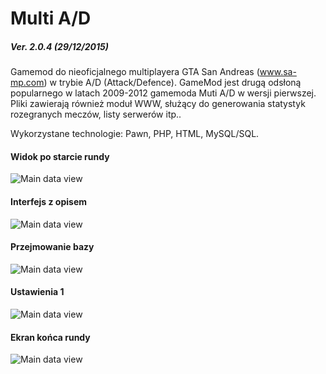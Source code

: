 # Multi A/D
##### Ver. 2.0.4 (29/12/2015)

Gamemod do nieoficjalnego multiplayera GTA San Andreas (www.sa-mp.com) w trybie A/D (Attack/Defence). GameMod jest drugą odsłoną popularnego w latach 2009-2012 gamemoda Muti A/D w wersji pierwszej.
Pliki zawierają również moduł WWW, służący do generowania statystyk rozegranych meczów, listy serwerów itp..

Wykorzystane technologie: Pawn, PHP, HTML, MySQL/SQL.

#### Widok po starcie rundy
![Main data view](http://i.imgur.com/xaQbKBY.png)

#### Interfejs z opisem
![Main data view](http://i.imgur.com/l1k1a4S.jpg)

#### Przejmowanie bazy
![Main data view](http://i.imgur.com/jCxFUj9.jpg)

#### Ustawienia 1
![Main data view](http://i.imgur.com/g6BhL5Y.jpg)

#### Ekran końca rundy
![Main data view](http://i.imgur.com/57NOM5w.jpg)
